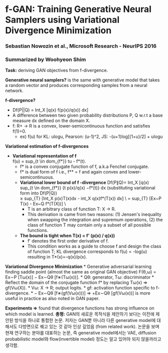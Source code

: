 # f-GAN: Training Generative Neural Samplers using Variational Divergence Minimization
### Sebastian Nowozin et al., Microsoft Research - NeurIPS 2016
### Summarized by Woohyeon Shim

**Task:** deriving GAN objectives from f-divergence.

**Generative neural samplers?** is the same with generative model that takes a random vector and produces corresponding samples from a neural network.

**f-divergence?**
* Df(P||Q) = Int_X [q(x) f(p(x)/q(x)) dx]
* A difference between two given probability distributions P, Q w.r.t a base measure dx defined on the domain X.
* f: R+ → R is a convex, lower-semicontinuous function and satisfies f(1)=0.
	* ex) f(u) for KL: ulogu, Pearson: (u-1)^2, JS: -(u+1)log[(1+u)/2] + ulogu
		
**Variational estimation of f-divergences**
  * **Variational representation of f** \
	f(u) = sup_{t \in dom_{f*}} tu - f*(t).
	* f* is a convex conjugate function of f, a.k.a Fenchel conjugate.
	* f* is dual form of f i.e., f** = f and again convex and lower-semicontinuous.
	* **Variational lower bound of f -divergence**
		Df(P∥Q)= Int_X [q(x) sup_{t \in dom_{f*}} {t p(x)/q(x) −f*(t)} dx  (substituting variational form into Df(P|Q)) \
		≥ sup_{T} [Int_X p(x)T(x)dx - int_X q(x)f*(T(x)) dx] \ 
		= sup_{T} [Ex~P T(x) - Ex~Q f*(T(X))] \ 
		* T is an arbitrary class of function T: X → R.
		* This derivation is came from two reasons: (1) Jensen's inequality when swapping the integration and supremum operations, (2) the class of function T may contain only a subset of all possible functions.
	* **The bound is tight when T(x) = f' (p(x) / q(x))**
		* f' denotes the first order derivative of f.
		* This condition works as a guide to choose f and design the class of function T; KL divergence corresponds to f(u) = -log(u) resulting in T*(x)=-q(x)/p(x).
		
**Variational Divergence Minimization**
	* Generative adversarial learning finding saddle point (almost the same as original GAN objective)
		F(θ,ω) = Ex∼P [Tω(x)] − Ex∼Qθ [f∗(Tω(x))].
		* Qθ: generator, Tω: discriminator
	* Reflect the domain of the conjugate function f* by replacing Tω(x) ⇒ gf(Vω(X)).
		* Vω: X → R; output logits.
		* gf: activation function specific to f-divergence.
	* − Ex∼Qθ [f∗(gf(Vω(x)))] ⇒ +Ex∼Qθ [gf(Vω(x))] is more useful in practice as also noted in GAN paper.
		
**Experiments ⇒** found that divergence functions has strong influence on which model is learned.
**총평:** GAN의 새로운 목적식을 제안하기 보다는 이전에 제안된 방식을 하나로 통합한 논문. 저자는 GAN뿐 아니라 다른 generative model에 대해서도 다방면으로 꿰고 있는 것 같아 인상 깊었음 (from related work). 논문을 보며 현재 연구하는 분야를 대표하는 논문, 즉 generative model에서는 VAE, diffusion probabilistic model와 flow(invertible model) 정도는 알고 있어야 되지 않을까라고 생각함.
